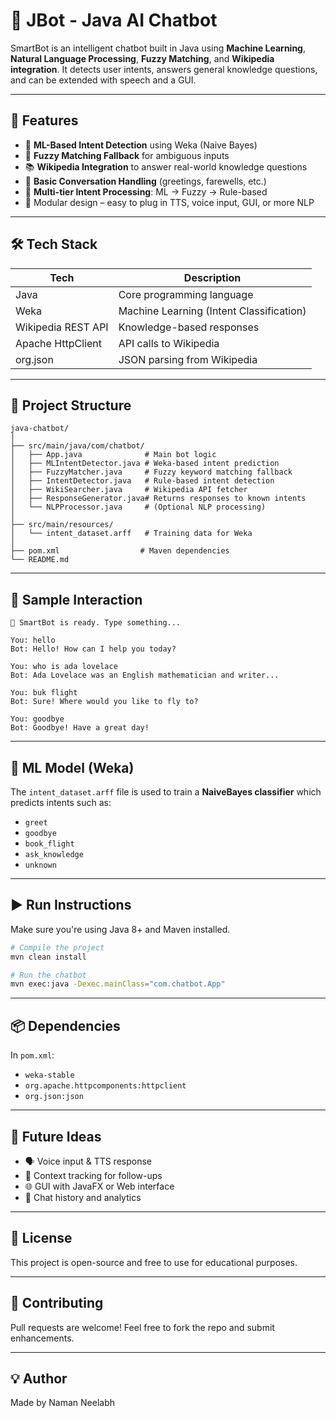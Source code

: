 # 🤖 JBot - Java AI Chatbot

SmartBot is an intelligent chatbot built in Java using **Machine Learning**, **Natural Language Processing**, **Fuzzy Matching**, and **Wikipedia integration**. It detects user intents, answers general knowledge questions, and can be extended with speech and a GUI.

---

## 🚀 Features

- 🧠 **ML-Based Intent Detection** using Weka (Naive Bayes)
- 🤝 **Fuzzy Matching Fallback** for ambiguous inputs
- 📚 **Wikipedia Integration** to answer real-world knowledge questions
- 💬 **Basic Conversation Handling** (greetings, farewells, etc.)
- 🔄 **Multi-tier Intent Processing**: ML → Fuzzy → Rule-based
- 🧪 Modular design – easy to plug in TTS, voice input, GUI, or more NLP

---

## 🛠️ Tech Stack

| Tech               | Description                                    |
|--------------------|------------------------------------------------|
| Java               | Core programming language                      |
| Weka               | Machine Learning (Intent Classification)       |
| Wikipedia REST API | Knowledge-based responses                      |
| Apache HttpClient  | API calls to Wikipedia                         |
| org.json           | JSON parsing from Wikipedia                    |

---

## 🧩 Project Structure

```
java-chatbot/
│
├── src/main/java/com/chatbot/
│   ├── App.java              # Main bot logic
│   ├── MLIntentDetector.java # Weka-based intent prediction
│   ├── FuzzyMatcher.java     # Fuzzy keyword matching fallback
│   ├── IntentDetector.java   # Rule-based intent detection
│   ├── WikiSearcher.java     # Wikipedia API fetcher
│   ├── ResponseGenerator.java# Returns responses to known intents
│   └── NLPProcessor.java     # (Optional NLP processing)
│
├── src/main/resources/
│   └── intent_dataset.arff   # Training data for Weka
│
├── pom.xml                  # Maven dependencies
└── README.md
```

---

## 🧪 Sample Interaction

```
🤖 SmartBot is ready. Type something...

You: hello  
Bot: Hello! How can I help you today?

You: who is ada lovelace  
Bot: Ada Lovelace was an English mathematician and writer...

You: buk flight  
Bot: Sure! Where would you like to fly to?

You: goodbye  
Bot: Goodbye! Have a great day!
```

---

## 🧠 ML Model (Weka)

The `intent_dataset.arff` file is used to train a **NaiveBayes classifier** which predicts intents such as:
- `greet`
- `goodbye`
- `book_flight`
- `ask_knowledge`
- `unknown`

---

## ▶️ Run Instructions

Make sure you're using Java 8+ and Maven installed.

```bash
# Compile the project
mvn clean install

# Run the chatbot
mvn exec:java -Dexec.mainClass="com.chatbot.App"
```

---

## 📦 Dependencies

In `pom.xml`:

- `weka-stable`
- `org.apache.httpcomponents:httpclient`
- `org.json:json`

---

## 🔮 Future Ideas

- 🗣️ Voice input & TTS response
- 🧠 Context tracking for follow-ups
- 🌐 GUI with JavaFX or Web interface
- 🧪 Chat history and analytics

---

## 📄 License

This project is open-source and free to use for educational purposes.

---

## 🤝 Contributing

Pull requests are welcome! Feel free to fork the repo and submit enhancements.

---

## 💡 Author

Made by Naman Neelabh
